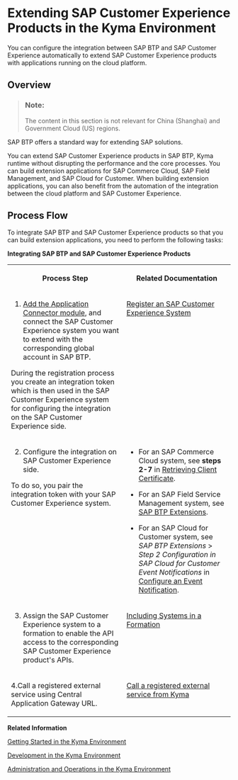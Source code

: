 <!-- loio83df31ad3b634c0783ced522107d2e73 -->

# Extending SAP Customer Experience Products in the Kyma Environment

You can configure the integration between SAP BTP and SAP Customer Experience automatically to extend SAP Customer Experience products with applications running on the cloud platform.



<a name="loio83df31ad3b634c0783ced522107d2e73__section_tf1_c2m_blb"/>

## Overview

> ### Note:  
> The content in this section is not relevant for China \(Shanghai\) and Government Cloud \(US\) regions.

SAP BTP offers a standard way for extending SAP solutions.

You can extend SAP Customer Experience products in SAP BTP, Kyma runtime without disrupting the performance and the core processes. You can build extension applications for SAP Commerce Cloud, SAP Field Management, and SAP Cloud for Customer. When building extension applications, you can also benefit from the automation of the integration between the cloud platform and SAP Customer Experience.



<a name="loio83df31ad3b634c0783ced522107d2e73__section_z4j_xnm_blb"/>

## Process Flow

To integrate SAP BTP and SAP Customer Experience products so that you can build extension applications, you need to perform the following tasks:

**Integrating SAP BTP and SAP Customer Experience Products**


<table>
<tr>
<th valign="top">

Process Step

</th>
<th valign="top">

Related Documentation

</th>
</tr>
<tr>
<td valign="top">

1. [Add the Application Connector module](https://help.sap.com/docs/btp/sap-business-technology-platform/enable-and-disable-kyma-module?version=Cloud), and connect the SAP Customer Experience system you want to extend with the corresponding global account in SAP BTP.

During the registration process you create an integration token which is then used in the SAP Customer Experience system for configuring the integration on the SAP Customer Experience side.

</td>
<td valign="top">

[Register an SAP Customer Experience System](register-an-sap-customer-experience-system-1582d72.md)

</td>
</tr>
<tr>
<td valign="top">

2. Configure the integration on SAP Customer Experience side.

To do so, you pair the integration token with your SAP Customer Experience system.

</td>
<td valign="top">

-   For an SAP Commerce Cloud system, see **steps 2-7** in [Retrieving Client Certificate](https://help.sap.com/docs/SAP_COMMERCE_CLOUD_PUBLIC_CLOUD/bad9b0b66bac476f8a4a5c4a08e4ab6b/becb28f8b8ee45d496ba968a4e3a6f28.html?locale=en-US).

-   For an SAP Field Service Management system, see [SAP BTP Extensions](https://help.sap.com/viewer/fsm_extensions/LATEST/en-US/kyma-connector.html).
-   For an SAP Cloud for Customer system, see *SAP BTP Extensions* \> *Step 2 Configuration in SAP Cloud for Customer Event Notifications* in [Configure an Event Notification](https://help.sap.com/viewer/d5fec61c279741048109d851d4d3d1ad/latest/en-US/a84a5e9266264af8ac32fe627de10bd7.html).



</td>
</tr>
<tr>
<td valign="top">

3. Assign the SAP Customer Experience system to a formation to enable the API access to the corresponding SAP Customer Experience product's APIs.

</td>
<td valign="top">

[Including Systems in a Formation](including-systems-in-a-formation-68b04fa.md)

</td>
</tr>
<tr>
<td valign="top">

4.Call a registered external service using Central Application Gateway URL.

</td>
<td valign="top">

[Call a registered external service from Kyma](https://kyma-project.io/docs/kyma/latest/03-tutorials/00-application-connectivity/ac-05-call-registered-service-from-kyma)

</td>
</tr>
</table>

**Related Information**  


[Getting Started in the Kyma Environment](../20-getting-started/getting-started-in-the-kyma-environment-d1abd18.md "As an administrator, you must perform several steps to set up a fully operational Kyma environment to which you can connect the chosen SAP solutions.")

[Development in the Kyma Environment](../30-development/development-in-the-kyma-environment-606ec61.md "Learn more about developing applications in the Kyma environment.")

[Administration and Operations in the Kyma Environment](../50-administration-and-ops/administration-and-operations-in-the-kyma-environment-b8e1686.md "This is the managed offering of SAP BTP, Kyma runtime (based on the open-source project &quot;Kyma&quot;). The administrators of the Kyma environment take care of setting it up and make sure it is ready for developers to work with. Create your Kyma instance to build applications and extensions to SAP and third-party solutions, manage roles, have your Kubernetes objects backed up, and view metrics and logs.")

